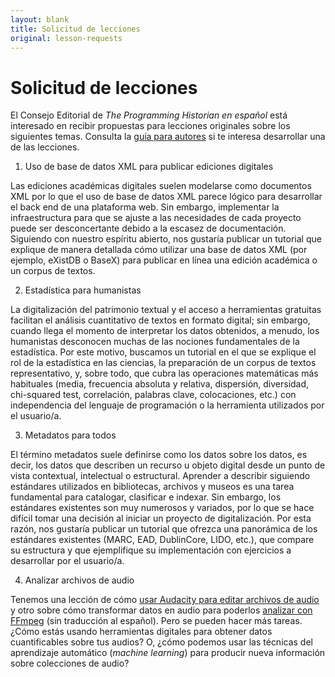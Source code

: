 ```yaml
---
layout: blank
title: Solicitud de lecciones
original: lesson-requests
---
```


# Solicitud de lecciones 

El Consejo Editorial de *The Programming Historian en español* está interesado en recibir propuestas para lecciones originales sobre los siguientes temas. Consulta la [guía para autores](/es/guia-para-autores) si te interesa desarrollar una de las lecciones. 

1. Uso de base de datos XML para publicar ediciones digitales

Las ediciones académicas digitales suelen modelarse como documentos XML por lo que el uso de base de datos XML parece lógico para desarrollar el back end de una plataforma web. Sin embargo, implementar la infraestructura para que se ajuste a las necesidades de cada proyecto puede ser desconcertante debido a la escasez de documentación. Siguiendo con nuestro espíritu abierto, nos gustaría publicar un tutorial que explique de manera detallada cómo utilizar una base de datos XML (por ejemplo, eXistDB o BaseX) para publicar en línea una edición académica o un corpus de textos.

2. Estadística para humanistas

La digitalización del patrimonio textual y el acceso a herramientas gratuitas facilitan el análisis cuantitativo de textos en formato digital; sin embargo, cuando llega el momento de interpretar los datos obtenidos, a menudo, los humanistas desconocen muchas de las nociones fundamentales de la estadística. Por este motivo, buscamos un tutorial en el que se explique el rol de la estadística en las ciencias, la preparación de un corpus de textos representativo, y, sobre todo, que cubra las operaciones matemáticas más habituales (media, frecuencia absoluta y relativa, dispersión, diversidad, chi-squared test, correlación, palabras clave, colocaciones, etc.) con independencia del lenguaje de programación o la herramienta utilizados por el usuario/a.

3. Metadatos para todos

El término metadatos suele definirse como los datos sobre los datos, es decir, los datos que describen un recurso u objeto digital desde un punto de vista contextual, intelectual o estructural. Aprender a describir siguiendo estándares utilizados en bibliotecas, archivos y museos es una tarea fundamental para catalogar, clasificar e indexar. Sin embargo, los estándares existentes son muy numerosos y variados, por lo que se hace difícil tomar una decisión al iniciar un proyecto de digitalización. Por esta razón, nos gustaría publicar un tutorial que ofrezca una panorámica de los estándares existentes (MARC, EAD, DublinCore, LIDO, etc.), que compare su estructura y que ejemplifique su implementación con ejercicios a desarrollar por el usuario/a.

4. Analizar archivos de audio 

Tenemos una lección de cómo [usar Audacity para editar archivos de audio](/es/lecciones/editar-audio-con-audacity) y otro sobre cómo transformar datos en audio para poderlos [analizar con FFmpeg](/en/lessons/introduction-to-ffmpeg) (sin traducción al español). Pero se pueden hacer más tareas. ¿Cómo estás usando herramientas digitales para obtener datos cuantificables sobre tus audios? O, ¿cómo podemos usar las técnicas del aprendizaje automático (*machine learning*) para producir nueva información sobre colecciones de audio?
